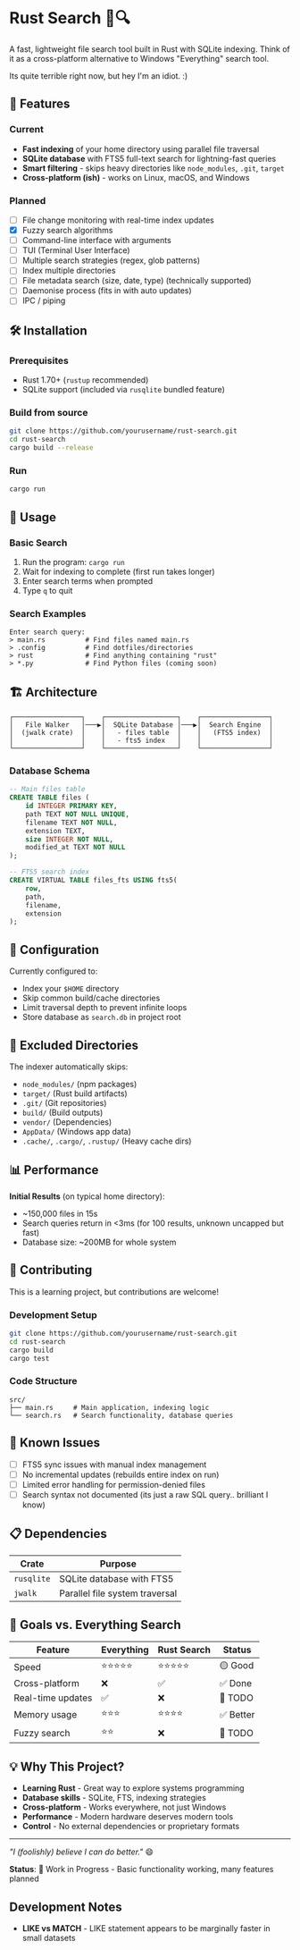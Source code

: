 # Rust Search 🦀🔍

A fast, lightweight file search tool built in Rust with SQLite indexing. Think of it as a cross-platform alternative to Windows "Everything" search tool.

Its quite terrible right now, but hey I'm an idiot. :)

## 🚀 Features

### Current

- **Fast indexing** of your home directory using parallel file traversal
- **SQLite database** with FTS5 full-text search for lightning-fast queries
- **Smart filtering** - skips heavy directories like `node_modules`, `.git`, `target`
- **Cross-platform (ish)** - works on Linux, macOS, and Windows

### Planned

- [ ] File change monitoring with real-time index updates
- [x] Fuzzy search algorithms
- [ ] Command-line interface with arguments
- [ ] TUI (Terminal User Interface)
- [ ] Multiple search strategies (regex, glob patterns)
- [ ] Index multiple directories
- [ ] File metadata search (size, date, type) (technically supported)
- [ ] Daemonise process (fits in with auto updates)
- [ ] IPC / piping

## 🛠️ Installation

### Prerequisites

- Rust 1.70+ (`rustup` recommended)
- SQLite support (included via `rusqlite` bundled feature)

### Build from source

```bash
git clone https://github.com/yourusername/rust-search.git
cd rust-search
cargo build --release
```

### Run

```bash
cargo run
```

## 📖 Usage

### Basic Search

1. Run the program: `cargo run`
2. Wait for indexing to complete (first run takes longer)
3. Enter search terms when prompted
4. Type `q` to quit

### Search Examples

```
Enter search query:
> main.rs          # Find files named main.rs
> .config          # Find dotfiles/directories
> rust             # Find anything containing "rust"
> *.py             # Find Python files (coming soon)
```

## 🏗️ Architecture

```
┌─────────────────┐    ┌──────────────────┐    ┌─────────────────┐
│   File Walker   │───▶│  SQLite Database │───▶│  Search Engine  │
│  (jwalk crate)  │    │   - files table  │    │   (FTS5 index)  │
│                 │    │   - fts5 index   │    │                 │
└─────────────────┘    └──────────────────┘    └─────────────────┘
```

### Database Schema

```sql
-- Main files table
CREATE TABLE files (
    id INTEGER PRIMARY KEY,
    path TEXT NOT NULL UNIQUE,
    filename TEXT NOT NULL,
    extension TEXT,
    size INTEGER NOT NULL,
    modified_at TEXT NOT NULL
);

-- FTS5 search index
CREATE VIRTUAL TABLE files_fts USING fts5(
    row,
    path,
    filename,
    extension
);
```

## 🔧 Configuration

Currently configured to:

- Index your `$HOME` directory
- Skip common build/cache directories
- Limit traversal depth to prevent infinite loops
- Store database as `search.db` in project root

## 🚫 Excluded Directories

The indexer automatically skips:

- `node_modules/` (npm packages)
- `target/` (Rust build artifacts)
- `.git/` (Git repositories)
- `build/` (Build outputs)
- `vendor/` (Dependencies)
- `AppData/` (Windows app data)
- `.cache/`, `.cargo/`, `.rustup/` (Heavy cache dirs)

## 📊 Performance

**Initial Results** (on typical home directory):

- ~150,000 files in 15s
- Search queries return in <3ms (for 100 results, unknown uncapped but fast)
- Database size: ~200MB for whole system

## 🤝 Contributing

This is a learning project, but contributions are welcome!

### Development Setup

```bash
git clone https://github.com/yourusername/rust-search.git
cd rust-search
cargo build
cargo test
```

### Code Structure

```
src/
├── main.rs     # Main application, indexing logic
└── search.rs   # Search functionality, database queries
```

## 🐛 Known Issues

- [ ] FTS5 sync issues with manual index management
- [ ] No incremental updates (rebuilds entire index on run)
- [ ] Limited error handling for permission-denied files
- [ ] Search syntax not documented (its just a raw SQL query.. brilliant I know)

## 📋 Dependencies

| Crate      | Purpose                        |
| ---------- | ------------------------------ |
| `rusqlite` | SQLite database with FTS5      |
| `jwalk`    | Parallel file system traversal |

## 🎯 Goals vs. Everything Search

| Feature           | Everything | Rust Search | Status    |
| ----------------- | ---------- | ----------- | --------- |
| Speed             | ⭐⭐⭐⭐⭐ | ⭐⭐⭐⭐⭐  | 🟡 Good   |
| Cross-platform    | ❌         | ✅          | ✅ Done   |
| Real-time updates | ✅         | ❌          | 🔴 TODO   |
| Memory usage      | ⭐⭐⭐     | ⭐⭐⭐⭐    | ✅ Better |
| Fuzzy search      | ⭐⭐       | ❌          | 🔴 TODO   |

## 💡 Why This Project?

- **Learning Rust** - Great way to explore systems programming
- **Database skills** - SQLite, FTS, indexing strategies
- **Cross-platform** - Works everywhere, not just Windows
- **Performance** - Modern hardware deserves modern tools
- **Control** - No external dependencies or proprietary formats

---

_"I (foolishly) believe I can do better."_ 😄

**Status**: 🚧 Work in Progress - Basic functionality working, many features planned

## Development Notes

- **LIKE vs MATCH** - LIKE statement appears to be marginally faster in small datasets

